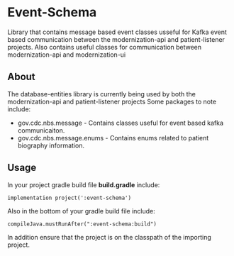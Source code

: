 # Event-Schema

Library that contains message based event classes usseful for Kafka event based communication between the
modernization-api and patient-listener projects. Also contains useful classes for communication between modernization-api and modernization-ui 

## About

The database-entities library is currently being used by both  the modernization-api and patient-listener projects Some packages to note include:

- gov.cdc.nbs.message - Contains classes useful for event based kafka communicaiton. 
- gov.cdc.nbs.message.enums - Contains enums related to patient biography information.


## Usage

In your project gradle build file **build.gradle** include:

```
implementation project(':event-schema')
```

Also in the bottom of your gradle build file include:

```
compileJava.mustRunAfter(":event-schema:build")
```
 
 In addition ensure that the project is on the classpath of the importing project.